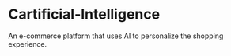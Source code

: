 # Cartificial-Intelligence
An e-commerce platform that uses AI to personalize the shopping experience. 
